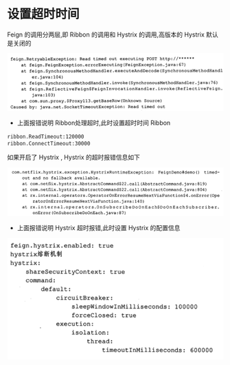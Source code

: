 # 设置超时时间

Feign 的调用分两层,即 Ribbon 的调用和 Hystrix 的调用,高版本的 Hystrix 默认是关闭的

![image-20200525220757413](assets/image-20200525220757413.png)

- 上面报错说明 Ribbon处理超时,此时设置超时时间 Ribbon

```
ribbon.ReadTimeout:120000
ribbon.ConnectTimeout:30000
```

如果开启了 Hystrix , Hystrix 的超时报错信息如下

![image-20200525220934150](assets/image-20200525220934150.png)

- 上面报错说明 Hystrix 超时报错,此时设置 Hystrix 的配置信息

![image-20200525221003968](assets/image-20200525221003968.png)